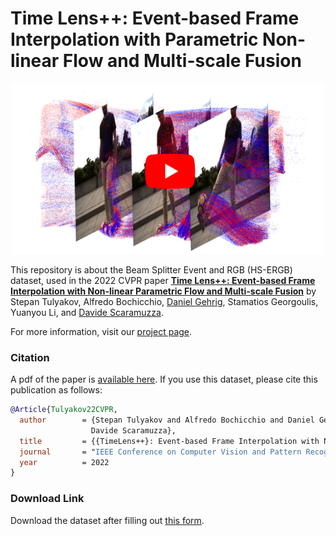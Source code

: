 # Time Lens++: Event-based Frame Interpolation with Parametric Non-linear Flow and Multi-scale Fusion

<p align="center">
  <a href="https://youtu.be/AsRKQRWHbVs">
    <img src="assets/thumbnail_with_yt.png" alt="TimeLens++" width="500"/>
  </a>
</p>

This repository is about the Beam Splitter Event and RGB (HS-ERGB) dataset, used in the 2022 CVPR paper [**Time Lens++: Event-based Frame Interpolation with Non-linear Parametric Flow and Multi-scale Fusion**](http://rpg.ifi.uzh.ch/docs/CVPR22_Tulyakov.pdf) by Stepan Tulyakov, Alfredo Bochicchio, [Daniel Gehrig](https://danielgehrig18.github.io/), Stamatios Georgoulis, Yuanyou Li, and [Davide Scaramuzza](http://rpg.ifi.uzh.ch/people_scaramuzza.html).

For more information, visit our [project page](https://uzh-rpg.github.io/timelens-pp).

### Citation
A pdf of the paper is [available here](http://rpg.ifi.uzh.ch/docs/CVPR22_Tulyakov.pdf). If you use this dataset, please cite this publication as follows:

```bibtex
@Article{Tulyakov22CVPR,
  author        = {Stepan Tulyakov and Alfredo Bochicchio and Daniel Gehrig and Stamatios Georgoulis and Yuanyou Li and
                  Davide Scaramuzza},
  title         = {{TimeLens++}: Event-based Frame Interpolation with Non-linear Parametric Flow and Multi-scale Fusion},
  journal       = "IEEE Conference on Computer Vision and Pattern Recognition",
  year          = 2022
}
```

### Download Link
Download the dataset after filling out [this form](https://rpg.ifi.uzh.ch/timelens/timelens++download.html). 
